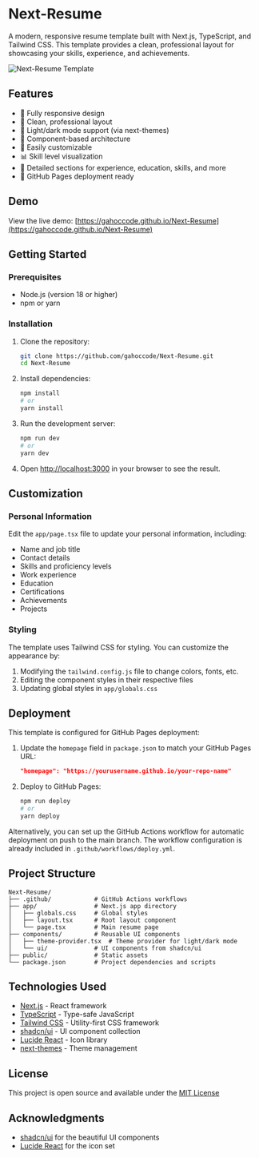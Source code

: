 # Next-Resume

A modern, responsive resume template built with Next.js, TypeScript, and Tailwind CSS. This template provides a clean, professional layout for showcasing your skills, experience, and achievements.

![Next-Resume Template](https://via.placeholder.com/800x400?text=Next-Resume+Template)

## Features

- 📱 Fully responsive design
- 🎨 Clean, professional layout
- 🌙 Light/dark mode support (via next-themes)
- 🧩 Component-based architecture
- 🔧 Easily customizable
- 📊 Skill level visualization
- 📝 Detailed sections for experience, education, skills, and more
- 🚀 GitHub Pages deployment ready

## Demo

View the live demo: [https://gahoccode.github.io/Next-Resume](https://gahoccode.github.io/Next-Resume)

## Getting Started

### Prerequisites

- Node.js (version 18 or higher)
- npm or yarn

### Installation

1. Clone the repository:
   ```bash
   git clone https://github.com/gahoccode/Next-Resume.git
   cd Next-Resume
   ```

2. Install dependencies:
   ```bash
   npm install
   # or
   yarn install
   ```

3. Run the development server:
   ```bash
   npm run dev
   # or
   yarn dev
   ```

4. Open [http://localhost:3000](http://localhost:3000) in your browser to see the result.

## Customization

### Personal Information

Edit the `app/page.tsx` file to update your personal information, including:
- Name and job title
- Contact details
- Skills and proficiency levels
- Work experience
- Education
- Certifications
- Achievements
- Projects

### Styling

The template uses Tailwind CSS for styling. You can customize the appearance by:

1. Modifying the `tailwind.config.js` file to change colors, fonts, etc.
2. Editing the component styles in their respective files
3. Updating global styles in `app/globals.css`

## Deployment

This template is configured for GitHub Pages deployment:

1. Update the `homepage` field in `package.json` to match your GitHub Pages URL:
   ```json
   "homepage": "https://yourusername.github.io/your-repo-name"
   ```

2. Deploy to GitHub Pages:
   ```bash
   npm run deploy
   # or
   yarn deploy
   ```

Alternatively, you can set up the GitHub Actions workflow for automatic deployment on push to the main branch. The workflow configuration is already included in `.github/workflows/deploy.yml`.

## Project Structure

```
Next-Resume/
├── .github/            # GitHub Actions workflows
├── app/                # Next.js app directory
│   ├── globals.css     # Global styles
│   ├── layout.tsx      # Root layout component
│   └── page.tsx        # Main resume page
├── components/         # Reusable UI components
│   ├── theme-provider.tsx  # Theme provider for light/dark mode
│   └── ui/             # UI components from shadcn/ui
├── public/             # Static assets
└── package.json        # Project dependencies and scripts
```

## Technologies Used

- [Next.js](https://nextjs.org/) - React framework
- [TypeScript](https://www.typescriptlang.org/) - Type-safe JavaScript
- [Tailwind CSS](https://tailwindcss.com/) - Utility-first CSS framework
- [shadcn/ui](https://ui.shadcn.com/) - UI component collection
- [Lucide React](https://lucide.dev/) - Icon library
- [next-themes](https://github.com/pacocoursey/next-themes) - Theme management

## License

This project is open source and available under the [MIT License](LICENSE)

## Acknowledgments

- [shadcn/ui](https://ui.shadcn.com/) for the beautiful UI components
- [Lucide React](https://lucide.dev/) for the icon set
